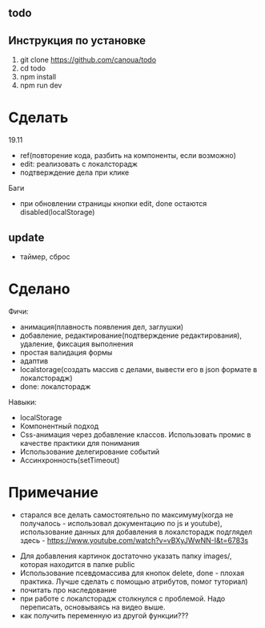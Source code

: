 ## todo

## Инструкция по установке

1. git clone https://github.com/canoua/todo
2. cd todo
3. npm install
4. npm run dev

# Сделать

19.11

- ref(повторение кода, разбить на компоненты, если возможно)
- edit: реализовать с локалсторадж
- подтверждение дела при клике

Баги

- при обновлении страницы кнопки edit, done остаются disabled(localStorage)

## update

- таймер, сброс

# Сделано

Фичи:

- анимация(плавность появления дел, заглушки)
- добавление, редактирование(подтверждение редактирования), удаление, фиксация выполнения
- простая валидация формы
- адаптив
- localstorage(создать массив с делами, вывести его в json формате в локалсторадж)
- done: локалсторадж

Навыки:

- localStorage
- Компонентный подход
- Css-анимация через добавление классов. Использовать промис в качестве практики для понимания
- Использование делегирование событий
- Ассинхронность(setTimeout)

# Примечание

- старался все делать самостоятельно по максимуму(когда не получалось - использовал документацию по js и youtube), использование данных для добавления в локалсторадж подглядел здесь - https://www.youtube.com/watch?v=vBXyJWwNN-I&t=6783s

* Для добавления картинок достаточно указать папку images/, которая находится в папке public
* Использование псевдомассива для кнопок delete, done - плохая практика. Лучше сделать с помощью атрибутов, помог туториал)
* почитать про наследование
* при работе с локалсторадж столкнулся с проблемой. Надо переписать, основываясь на видео выше.
* как получить переменную из другой функции???
